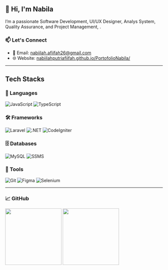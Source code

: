## 👋 Hi, I'm Nabila

I’m a passionate Software Development, UI/UX Designer, Analys System, Quality Assurance, and Project Management, . 
### 📫 Let's Connect

- 📧 Email: [nabiilah.afiifah26@gmail.com](mailto:nabiilah.afiifah26@gmail.com)  
- 🌐 Website: [nabiilahputriafiifah.github.io/PortofolioNabila/](https://nabiilahputriafiifah.github.io/PortofolioNabila/)

---

## Tech Stacks

### 🧩 Languages
![JavaScript](https://img.shields.io/badge/JavaScript-F7DF1E?style=flat&logo=javascript&logoColor=black)
![TypeScript](https://img.shields.io/badge/TypeScript-3178C6?style=flat&logo=typescript&logoColor=white)

### 🛠️ Frameworks 
![Laravel](https://img.shields.io/badge/Laravel-FF2D20?style=flat&logo=laravel&logoColor=white)
![.NET](https://img.shields.io/badge/Next.js-000000?style=flat&logo=next.js&logoColor=white)
![CodeIgniter](https://img.shields.io/badge/Express.js-000000?style=flat&logo=express&logoColor=green)

### 🗄️ Databases
![MySQL](https://img.shields.io/badge/MySQL-4479A1?style=flat&logo=mysql&logoColor=white)
![SSMS](https://img.shields.io/badge/Postgres-336791?style=flat&logo=postgresql&logoColor=white)

### 🧰 Tools
![Git](https://img.shields.io/badge/Git-F05032?style=flat&logo=git&logoColor=white)
![Figma](https://img.shields.io/badge/Figma-F24E1E?style=flat&logo=figma&logoColor=white)
![Selenium](https://img.shields.io/badge/Selenium-43B02A?style=flat&logo=selenium&logoColor=white)

---

### 📈 GitHub 

<p align="left">
  <img height="180em" src="https://github-readme-stats.vercel.app/api/top-langs/?username=adinfahru&hide=blade,css,html&layout=compact&hide_border=true&langs_count=6&theme=tokyonight&bg_color=00000000" />
  <img height="180em" src="####ttps://leetcard.jacoblin.cool/hellofahru?theme=catppuccinMocha&font=PT%20Mono" />
</p>
